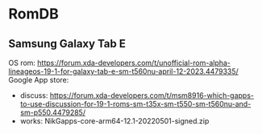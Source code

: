 # RomDB

## Samsung Galaxy Tab E
OS rom: https://forum.xda-developers.com/t/unofficial-rom-alpha-lineageos-19-1-for-galaxy-tab-e-sm-t560nu-april-12-2023.4479335/
Google App store:
- discuss: https://forum.xda-developers.com/t/msm8916-which-gapps-to-use-discussion-for-19-1-roms-sm-t35x-sm-t550-sm-t560nu-and-sm-p550.4479285/
- works: NikGapps-core-arm64-12.1-20220501-signed.zip
